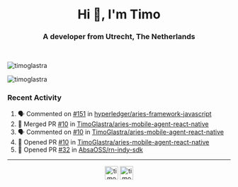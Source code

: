<h1 align="center">Hi 👋, I'm Timo</h1>
<h3 align="center">A developer from Utrecht, The Netherlands</h3>
<br/>
<!-- https://github.com/rahuldkjain/github-profile-readme-generator --!>

<p align="left"><img src="https://github-readme-stats.vercel.app/api?username=timoglastra&show_icons=true&count_private=true&" alt="timoglastra" /></p>

<!--
Github language stats
<p align="left"><img src="https://github-readme-stats.vercel.app/api/top-langs/?username=timoglastra&layout=compact" alt="timoglastra" /><p>
-->

<!-- Codestats language stats -->
<p align="left"><img src="https://codestats-readme.vercel.app/api/top-langs/?username=timoglastra&layout=compact&language_count=12" alt="timoglastra" /><p>  
  
<h3>Recent Activity</h3>

<!--START_SECTION:activity-->
1. 🗣 Commented on [#151](https://github.com/hyperledger/aries-framework-javascript/issues/151) in [hyperledger/aries-framework-javascript](https://github.com/hyperledger/aries-framework-javascript)
2. 🎉 Merged PR [#10](https://github.com/TimoGlastra/aries-mobile-agent-react-native/pull/10) in [TimoGlastra/aries-mobile-agent-react-native](https://github.com/TimoGlastra/aries-mobile-agent-react-native)
3. 🗣 Commented on [#10](https://github.com/TimoGlastra/aries-mobile-agent-react-native/issues/10) in [TimoGlastra/aries-mobile-agent-react-native](https://github.com/TimoGlastra/aries-mobile-agent-react-native)
4. 💪 Opened PR [#10](https://github.com/TimoGlastra/aries-mobile-agent-react-native/pull/10) in [TimoGlastra/aries-mobile-agent-react-native](https://github.com/TimoGlastra/aries-mobile-agent-react-native)
5. 💪 Opened PR [#32](https://github.com/AbsaOSS/rn-indy-sdk/pull/32) in [AbsaOSS/rn-indy-sdk](https://github.com/AbsaOSS/rn-indy-sdk)
<!--END_SECTION:activity-->

---

<p align="center">
<a href="https://twitter.com/timoglastra" target="blank"><img align="center" src="https://cdn.jsdelivr.net/npm/simple-icons@3.0.1/icons/twitter.svg" alt="timoglastra" height="30" width="30" /></a>
<a href="https://linkedin.com/in/timoglastra" target="blank"><img align="center" src="https://cdn.jsdelivr.net/npm/simple-icons@3.0.1/icons/linkedin.svg" alt="timoglastra" height="30" width="30" /></a>
</p>



